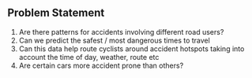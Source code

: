 ## Problem Statement  
1. Are there patterns for accidents involving different road users?
2. Can we predict the safest / most dangerous times to travel
3. Can this data help route cyclists around accident hotspots taking into account the time of day, weather, route etc
4. Are certain cars more accident prone than others?
